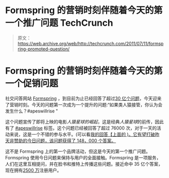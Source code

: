 # Formspring 的营销时刻伴随着今天的第一个推广问题 TechCrunch

> 原文：<https://web.archive.org/web/http://techcrunch.com/2011/07/11/formspring-promoted-question/>

# Formspring 的营销时刻伴随着今天的第一个促销问题

社交问答网站 [Formspring](https://web.archive.org/web/20230205042541/http://www.formspring.me/) ，到目前为止已经回答了超过[30 亿个问题](https://web.archive.org/web/20230205042541/https://techcrunch.com/2011/04/21/formspring-names-ro-choy-coo-has-answered-1-billion-questions-to-date/)，今天迎来了营销时刻。今天的问题第一次成为一个提升的问题:“如果类人猿接管，你认为会发生什么？#apeswillrise "

这个问题宣传了即将上映的电影*人猿星球的崛起*，这是经典*人猿星球*的前传，因此有了 [#apeswillrise](https://web.archive.org/web/20230205042541/http://www.formspring.me/ApesWillRise) 标签。这个问题已经被回答了超过 76000 次，对于一天的活动来说，这是一个不错的参与水平。(可以看[我的回答【上面的 )。它有望打破昨天非赞助的今日问题，该问题获得了 148，000 个答案。](https://web.archive.org/web/20230205042541/http://www.formspring.me/erickschonfeld/q/214874195560006070)

这不是 Formspring 上的第一个品牌活动，但这是今天的第一个推广问题。Formspring 使用今日问题来保持与用户的全面接触。Formspring 是一项服务，人们在这里互相提问，并在脸书和推特上传播这些问题。接近命中 35 亿个答案，现在拥有[2500 万](https://web.archive.org/web/20230205042541/http://blog.formspring.me/2011/06/big-numbers-even-bigger-plans/)注册用户。